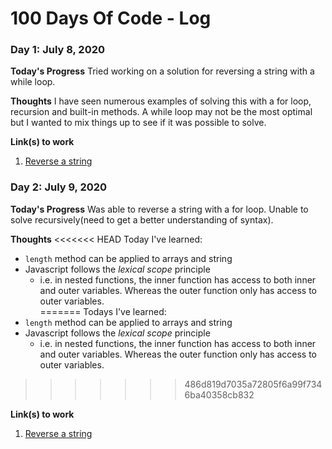 # 100 Days Of Code - Log

### Day 1: July 8, 2020

**Today's Progress**
Tried working on a solution for reversing a string with a while loop. 

**Thoughts** 
I have seen numerous examples of solving this with a for loop, recursion and built-in methods. A while loop may not be the most optimal but I wanted to mix things up to see if it was possible to solve. 

**Link(s) to work**
1. [Reverse a string](https://repl.it/@simonxiong/100DaysOfCode-Reverse-a-string#index.js)


### Day 2: July 9, 2020

**Today's Progress** 
Was able to reverse a string with a for loop. Unable to solve recursively(need to get a better
understanding of syntax).

**Thoughts** 
<<<<<<< HEAD
Today I've learned:
* `length` method can be applied to arrays and string
* Javascript follows the _lexical scope_ principle 
  * i.e. in nested functions, the inner function has access to both inner and outer variables. Whereas the outer function only has access to outer variables.  
=======
Todays I've learned:
* `length` method can be applied to arrays and string
* Javascript follows the _lexical scope_ principle 
  * i.e. in nested functions, the inner function has access to both inner and outer variables.
    Whereas the outer function only has access to outer variables.  
>>>>>>> 486d819d7035a72805f6a99f7346ba40358cb832

**Link(s) to work**
1. [Reverse a string](https://repl.it/@simonxiong/100DaysOfCode-Reverse-a-string#index.js)